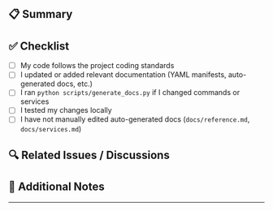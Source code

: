## 📋 Summary

<!-- Briefly describe what this PR changes or adds. -->

## ✅ Checklist

- [ ] My code follows the project coding standards
- [ ] I updated or added relevant documentation (YAML manifests, auto-generated docs, etc.)
- [ ] I ran `python scripts/generate_docs.py` if I changed commands or services
- [ ] I tested my changes locally
- [ ] I have not manually edited auto-generated docs (`docs/reference.md`, `docs/services.md`)

## 🔍 Related Issues / Discussions

<!-- Link to any related issues, discussions, or tickets. -->

## 📝 Additional Notes

<!-- Add any extra context, screenshots, or notes for reviewers. -->

---
